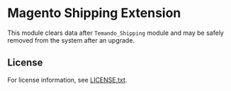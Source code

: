 # Magento Shipping Extension

This module clears data after `Temando_Shipping` module and may be safely removed from the system after an upgrade.

## License

For license information, see [LICENSE.txt](LICENSE.txt).
